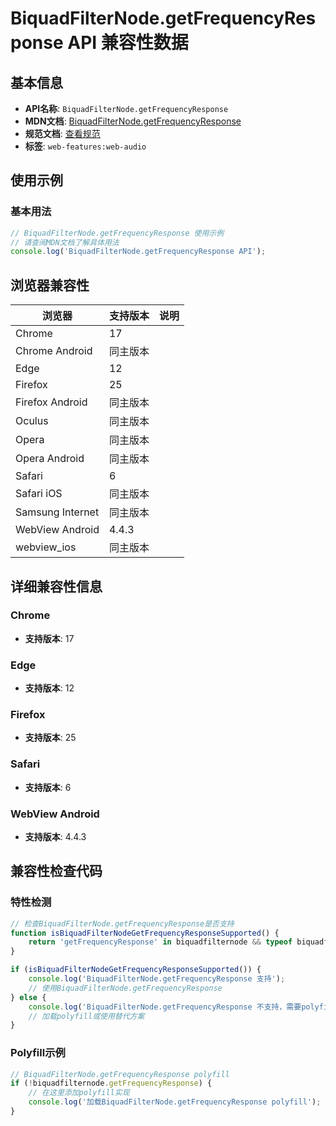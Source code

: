 # BiquadFilterNode.getFrequencyResponse API 兼容性数据

## 基本信息

- **API名称**: `BiquadFilterNode.getFrequencyResponse`
- **MDN文档**: [BiquadFilterNode.getFrequencyResponse](https://developer.mozilla.org/docs/Web/API/BiquadFilterNode/getFrequencyResponse)
- **规范文档**: [查看规范](https://webaudio.github.io/web-audio-api/#dom-biquadfilternode-getfrequencyresponse)
- **标签**: `web-features:web-audio`

## 使用示例

### 基本用法

```javascript
// BiquadFilterNode.getFrequencyResponse 使用示例
// 请查阅MDN文档了解具体用法
console.log('BiquadFilterNode.getFrequencyResponse API');
```

## 浏览器兼容性

| 浏览器 | 支持版本 | 说明 |
|--------|----------|------|
| Chrome | 17 |  |
| Chrome Android | 同主版本 |  |
| Edge | 12 |  |
| Firefox | 25 |  |
| Firefox Android | 同主版本 |  |
| Oculus | 同主版本 |  |
| Opera | 同主版本 |  |
| Opera Android | 同主版本 |  |
| Safari | 6 |  |
| Safari iOS | 同主版本 |  |
| Samsung Internet | 同主版本 |  |
| WebView Android | 4.4.3 |  |
| webview_ios | 同主版本 |  |

## 详细兼容性信息

### Chrome

- **支持版本**: 17

### Edge

- **支持版本**: 12

### Firefox

- **支持版本**: 25

### Safari

- **支持版本**: 6

### WebView Android

- **支持版本**: 4.4.3

## 兼容性检查代码

### 特性检测

```javascript
// 检查BiquadFilterNode.getFrequencyResponse是否支持
function isBiquadFilterNodeGetFrequencyResponseSupported() {
    return 'getFrequencyResponse' in biquadfilternode && typeof biquadfilternode.getFrequencyResponse === 'function';
}

if (isBiquadFilterNodeGetFrequencyResponseSupported()) {
    console.log('BiquadFilterNode.getFrequencyResponse 支持');
    // 使用BiquadFilterNode.getFrequencyResponse
} else {
    console.log('BiquadFilterNode.getFrequencyResponse 不支持，需要polyfill');
    // 加载polyfill或使用替代方案
}
```

### Polyfill示例

```javascript
// BiquadFilterNode.getFrequencyResponse polyfill
if (!biquadfilternode.getFrequencyResponse) {
    // 在这里添加polyfill实现
    console.log('加载BiquadFilterNode.getFrequencyResponse polyfill');
}
```

